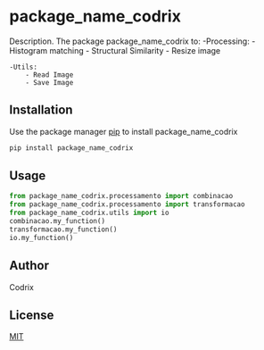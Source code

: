 # package_name_codrix

Description. 
The package package_name_codrix to:
	-Processing:
		- Histogram matching
		- Structural Similarity
		- Resize image

	-Utils:
		- Read Image
		- Save Image
		

## Installation

Use the package manager [pip](https://pip.pypa.io/en/stable/) to install package_name_codrix

```bash
pip install package_name_codrix
```

## Usage

```python
from package_name_codrix.processamento import combinacao
from package_name_codrix.processamento import transformacao
from package_name_codrix.utils import io
combinacao.my_function()
transformacao.my_function()
io.my_function()
```

## Author
Codrix

## License
[MIT](https://choosealicense.com/licenses/mit/)